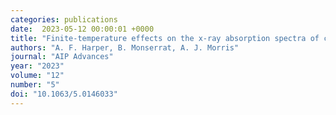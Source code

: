 ```yaml
---
categories: publications
date:  2023-05-12 00:00:01 +0000
title: "Finite-temperature effects on the x-ray absorption spectra of crystalline alumina from first principles"
authors: "A. F. Harper, B. Monserrat, A. J. Morris"
journal: "AIP Advances"
year: "2023"
volume: "12"
number: "5"
doi: "10.1063/5.0146033"
---
```

